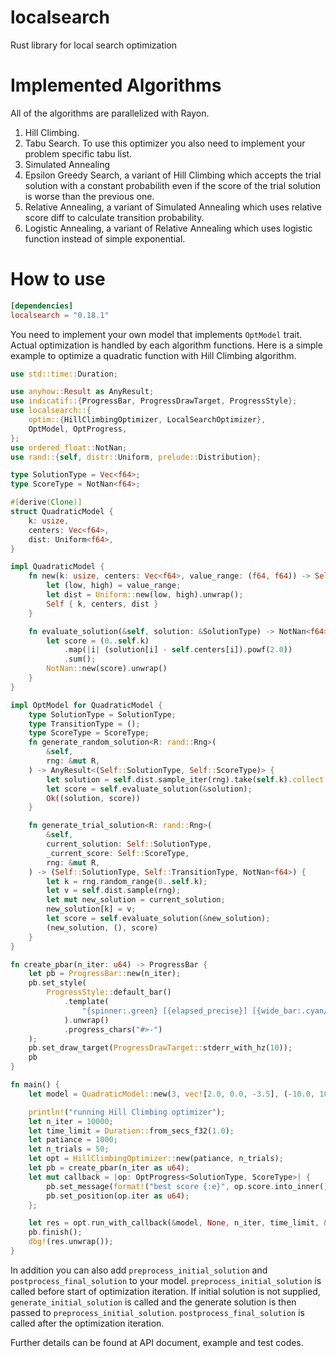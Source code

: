 # localsearch
Rust library for local search optimization

# Implemented Algorithms

All of the algorithms are parallelized with Rayon.

1. Hill Climbing.
2. Tabu Search. To use this optimizer you also need to implement your problem specific tabu list.
3. Simulated Annealing
4. Epsilon Greedy Search, a variant of Hill Climbing which accepts the trial solution with a constant probabilith even if the score of the trial solution is worse than the previous one.
5. Relative Annealing, a variant of Simulated Annealing which uses relative score diff to calculate transition probability.
6. Logistic Annealing, a variant of Relative Annealing which uses logistic function instead of simple exponential.

# How to use

```toml
[dependencies]
localsearch = "0.18.1"
```

You need to implement your own model that implements `OptModel` trait. Actual optimization is handled by each algorithm functions. Here is a simple example to optimize a quadratic function with Hill Climbing algorithm.

```rust
use std::time::Duration;

use anyhow::Result as AnyResult;
use indicatif::{ProgressBar, ProgressDrawTarget, ProgressStyle};
use localsearch::{
    optim::{HillClimbingOptimizer, LocalSearchOptimizer},
    OptModel, OptProgress,
};
use ordered_float::NotNan;
use rand::{self, distr::Uniform, prelude::Distribution};

type SolutionType = Vec<f64>;
type ScoreType = NotNan<f64>;

#[derive(Clone)]
struct QuadraticModel {
    k: usize,
    centers: Vec<f64>,
    dist: Uniform<f64>,
}

impl QuadraticModel {
    fn new(k: usize, centers: Vec<f64>, value_range: (f64, f64)) -> Self {
        let (low, high) = value_range;
        let dist = Uniform::new(low, high).unwrap();
        Self { k, centers, dist }
    }

    fn evaluate_solution(&self, solution: &SolutionType) -> NotNan<f64> {
        let score = (0..self.k)
            .map(|i| (solution[i] - self.centers[i]).powf(2.0))
            .sum();
        NotNan::new(score).unwrap()
    }
}

impl OptModel for QuadraticModel {
    type SolutionType = SolutionType;
    type TransitionType = ();
    type ScoreType = ScoreType;
    fn generate_random_solution<R: rand::Rng>(
        &self,
        rng: &mut R,
    ) -> AnyResult<(Self::SolutionType, Self::ScoreType)> {
        let solution = self.dist.sample_iter(rng).take(self.k).collect::<Vec<_>>();
        let score = self.evaluate_solution(&solution);
        Ok((solution, score))
    }

    fn generate_trial_solution<R: rand::Rng>(
        &self,
        current_solution: Self::SolutionType,
        _current_score: Self::ScoreType,
        rng: &mut R,
    ) -> (Self::SolutionType, Self::TransitionType, NotNan<f64>) {
        let k = rng.random_range(0..self.k);
        let v = self.dist.sample(rng);
        let mut new_solution = current_solution;
        new_solution[k] = v;
        let score = self.evaluate_solution(&new_solution);
        (new_solution, (), score)
    }
}

fn create_pbar(n_iter: u64) -> ProgressBar {
    let pb = ProgressBar::new(n_iter);
    pb.set_style(
        ProgressStyle::default_bar()
            .template(
                "{spinner:.green} [{elapsed_precise}] [{wide_bar:.cyan/blue}] {pos}/{len} (eta={eta}) {msg} ",
            ).unwrap()
            .progress_chars("#>-")
    );
    pb.set_draw_target(ProgressDrawTarget::stderr_with_hz(10));
    pb
}

fn main() {
    let model = QuadraticModel::new(3, vec![2.0, 0.0, -3.5], (-10.0, 10.0));

    println!("running Hill Climbing optimizer");
    let n_iter = 10000;
    let time_limit = Duration::from_secs_f32(1.0);
    let patiance = 1000;
    let n_trials = 50;
    let opt = HillClimbingOptimizer::new(patiance, n_trials);
    let pb = create_pbar(n_iter as u64);
    let mut callback = |op: OptProgress<SolutionType, ScoreType>| {
        pb.set_message(format!("best score {:e}", op.score.into_inner()));
        pb.set_position(op.iter as u64);
    };

    let res = opt.run_with_callback(&model, None, n_iter, time_limit, &mut callback);
    pb.finish();
    dbg!(res.unwrap());
}
```

In addition you can also add `preprocess_initial_solution` and `postprocess_final_solution` to your model.
`preprocess_initial_solution` is called before start of optimization iteration.
If initial solution is not supplied, `generate_initial_solution` is called and the generate solution is then passed to `preprocess_initial_solution`.
`postprocess_final_solution` is called after the optimization iteration.


Further details can be found at API document, example and test codes.